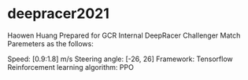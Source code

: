 # deepracer2021
Haowen Huang Prepared for GCR Internal DeepRacer Challenger Match
Paremeters as the follows:

Speed: [0.9:1.8] m/s
Steering angle: [-26, 26]
Framework: Tensorflow
Reinforcement learning algorithm: PPO
